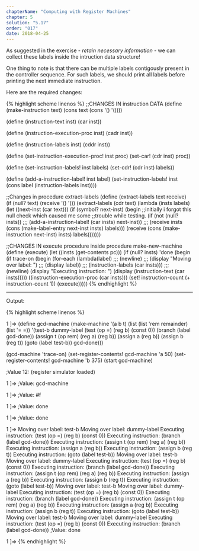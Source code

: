 ```yaml
---
chapterName: "Computing with Register Machines"
chapter: 5
solution: "5.17"
order: "017"
date: 2018-04-25 
---
```


As suggested in the exercise - *retain necessary information* - we can collect these labels inside the intruction data structure!

One thing to note is that there can be multiple labels contigously present in the controller sequence. For such labels, we should print all labels before printing the next immediate instruction.

Here are the required changes:

{% highlight scheme linenos %}
;;CHANGES IN instruction DATA
(define (make-instruction text)
  (cons text (cons '() '())))

(define (instruction-text inst)
  (car inst))

(define (instruction-execution-proc inst)
  (cadr inst))

(define (instruction-labels inst)
  (cddr inst))

(define (set-instruction-execution-proc! inst proc)
  (set-car! (cdr inst) proc))

(define (set-instruction-labels! inst labels)
  (set-cdr! (cdr inst) labels))

(define (add-a-instruction-label! inst label)
  (set-instruction-labels! inst (cons label (instruction-labels inst))))

;;Changes in procedure extract-labels
(define (extract-labels text receive)
  (if (null? text)
      (receive '() '())
      (extract-labels (cdr text)
       (lambda (insts labels)
         (let ((next-inst (car text)))
           (if (symbol? next-inst)
               (begin
				 ;;initially i forgot this null check which caused me some
				 ;;trouble while testing.
				 (if (not (null? insts))                                 ;;; 
					 (add-a-instruction-label! (car insts) next-inst))   ;;;
				 (receive insts
                     (cons (make-label-entry next-inst
                                             insts)
                           labels)))
               (receive (cons (make-instruction next-inst)
                              insts)
                   labels)))))))


;;CHANGES IN execute procedure inside procedure make-new-machine
(define (execute)
  (let ((insts (get-contents pc)))
    (if (null? insts)
        'done
      (begin
	   (if trace-on
		   (begin
			(for-each (lambda(label)                     ;;;
						(newline)                        ;;;
						(display "Moving over label: ")  ;;;
						(display label))                 ;;;
					  (instruction-labels (car insts)))  ;;;
			(newline)
			(display "Executing instruction: ")
			(display (instruction-text (car insts)))))
       ((instruction-execution-proc (car insts)))
	   (set! instruction-count (+ instruction-count 1))
       (execute)))))
{% endhighlight %}

-------

Output:

{% highlight scheme linenos %}

1 ]=> 
(define gcd-machine
  (make-machine
   '(a b t)
   (list (list 'rem remainder) (list '= =))
   '(test-b
	 dummy-label
       (test (op =) (reg b) (const 0))
       (branch (label gcd-done))
       (assign t (op rem) (reg a) (reg b))
       (assign a (reg b))
       (assign b (reg t))
       (goto (label test-b))
       gcd-done)))

(gcd-machine 'trace-on)
(set-register-contents! gcd-machine 'a 50)
(set-register-contents! gcd-machine 'b 375)
(start gcd-machine)

;Value 12: (register simulator loaded)

1 ]=> 
;Value: gcd-machine

1 ]=> 
;Value: #f

1 ]=> 
;Value: done

1 ]=> 
;Value: done

1 ]=> 
Moving over label: test-b
Moving over label: dummy-label
Executing instruction: (test (op =) (reg b) (const 0))
Executing instruction: (branch (label gcd-done))
Executing instruction: (assign t (op rem) (reg a) (reg b))
Executing instruction: (assign a (reg b))
Executing instruction: (assign b (reg t))
Executing instruction: (goto (label test-b))
Moving over label: test-b
Moving over label: dummy-label
Executing instruction: (test (op =) (reg b) (const 0))
Executing instruction: (branch (label gcd-done))
Executing instruction: (assign t (op rem) (reg a) (reg b))
Executing instruction: (assign a (reg b))
Executing instruction: (assign b (reg t))
Executing instruction: (goto (label test-b))
Moving over label: test-b
Moving over label: dummy-label
Executing instruction: (test (op =) (reg b) (const 0))
Executing instruction: (branch (label gcd-done))
Executing instruction: (assign t (op rem) (reg a) (reg b))
Executing instruction: (assign a (reg b))
Executing instruction: (assign b (reg t))
Executing instruction: (goto (label test-b))
Moving over label: test-b
Moving over label: dummy-label
Executing instruction: (test (op =) (reg b) (const 0))
Executing instruction: (branch (label gcd-done))
;Value: done

1 ]=> 
{% endhighlight %}
